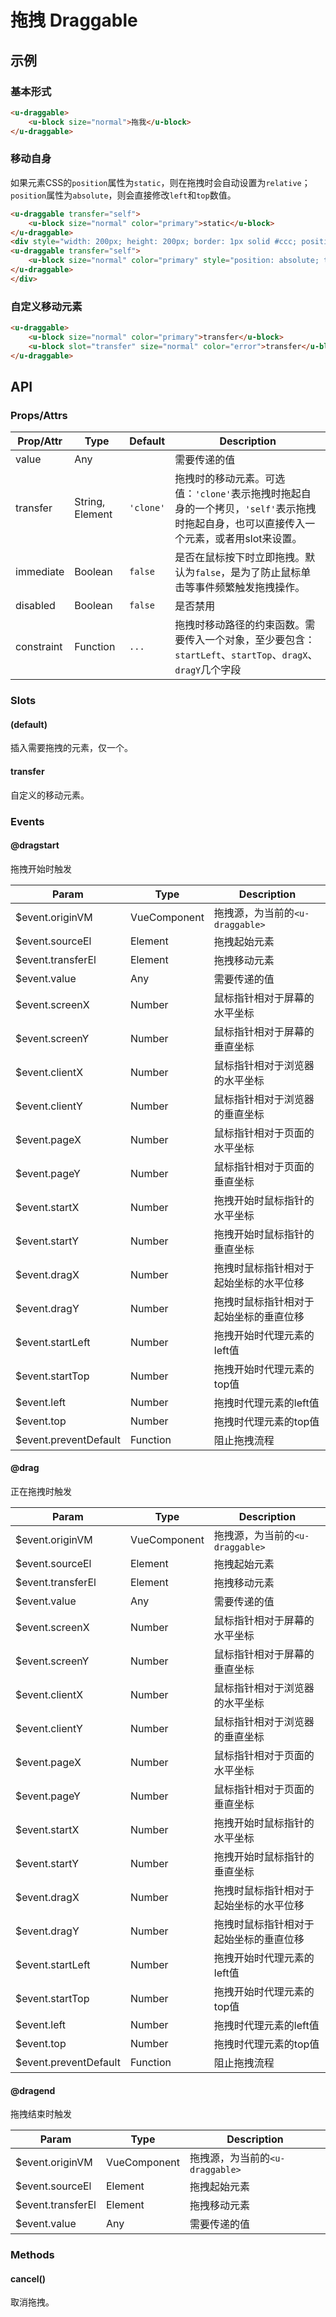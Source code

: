 # 拖拽 Draggable

## 示例
### 基本形式

``` html
<u-draggable>
    <u-block size="normal">拖我</u-block>
</u-draggable>
```

### 移动自身

如果元素CSS的`position`属性为`static`，则在拖拽时会自动设置为`relative`；`position`属性为`absolute`，则会直接修改`left`和`top`数值。

``` html
<u-draggable transfer="self">
    <u-block size="normal" color="primary">static</u-block>
</u-draggable>
<div style="width: 200px; height: 200px; border: 1px solid #ccc; position: relative; overflow: auto; margin: 10px 0;">
<u-draggable transfer="self">
    <u-block size="normal" color="primary" style="position: absolute; top: 50px; left: 50px;">absolute</u-block>
</u-draggable>
</div>
```

### 自定义移动元素

``` html
<u-draggable>
    <u-block size="normal" color="primary">transfer</u-block>
    <u-block slot="transfer" size="normal" color="error">transfer</u-block>
</u-draggable>
```

## API
### Props/Attrs

| Prop/Attr | Type | Default | Description |
| --------- | ---- | ------- | ----------- |
| value | Any |  | 需要传递的值 |
| transfer | String, Element | `'clone'` | 拖拽时的移动元素。可选值：`'clone'`表示拖拽时拖起自身的一个拷贝，`'self'`表示拖拽时拖起自身，也可以直接传入一个元素，或者用slot来设置。 |
| immediate | Boolean | `false` | 是否在鼠标按下时立即拖拽。默认为`false`，是为了防止鼠标单击等事件频繁触发拖拽操作。 |
| disabled | Boolean | `false` | 是否禁用 |
| constraint | Function | `...` | 拖拽时移动路径的约束函数。需要传入一个对象，至少要包含：`startLeft`、`startTop`、`dragX`、`dragY`几个字段 |

### Slots

#### (default)

插入需要拖拽的元素，仅一个。

#### transfer

自定义的移动元素。

### Events

#### @dragstart

拖拽开始时触发

| Param | Type | Description |
| ----- | ---- | ----------- |
| $event.originVM | VueComponent | 拖拽源，为当前的`<u-draggable>` |
| $event.sourceEl | Element | 拖拽起始元素 |
| $event.transferEl | Element | 拖拽移动元素 |
| $event.value | Any | 需要传递的值 |
| $event.screenX | Number | 鼠标指针相对于屏幕的水平坐标 |
| $event.screenY | Number | 鼠标指针相对于屏幕的垂直坐标 |
| $event.clientX | Number | 鼠标指针相对于浏览器的水平坐标 |
| $event.clientY | Number | 鼠标指针相对于浏览器的垂直坐标 |
| $event.pageX | Number | 鼠标指针相对于页面的水平坐标 |
| $event.pageY | Number | 鼠标指针相对于页面的垂直坐标 |
| $event.startX | Number | 拖拽开始时鼠标指针的水平坐标 |
| $event.startY | Number | 拖拽开始时鼠标指针的垂直坐标 |
| $event.dragX | Number | 拖拽时鼠标指针相对于起始坐标的水平位移 |
| $event.dragY | Number | 拖拽时鼠标指针相对于起始坐标的垂直位移 |
| $event.startLeft | Number | 拖拽开始时代理元素的left值 |
| $event.startTop | Number | 拖拽开始时代理元素的top值 |
| $event.left | Number | 拖拽时代理元素的left值 |
| $event.top | Number | 拖拽时代理元素的top值 |
| $event.preventDefault | Function | 阻止拖拽流程 |

#### @drag

正在拖拽时触发

| Param | Type | Description |
| ----- | ---- | ----------- |
| $event.originVM | VueComponent | 拖拽源，为当前的`<u-draggable>` |
| $event.sourceEl | Element | 拖拽起始元素 |
| $event.transferEl | Element | 拖拽移动元素 |
| $event.value | Any | 需要传递的值 |
| $event.screenX | Number | 鼠标指针相对于屏幕的水平坐标 |
| $event.screenY | Number | 鼠标指针相对于屏幕的垂直坐标 |
| $event.clientX | Number | 鼠标指针相对于浏览器的水平坐标 |
| $event.clientY | Number | 鼠标指针相对于浏览器的垂直坐标 |
| $event.pageX | Number | 鼠标指针相对于页面的水平坐标 |
| $event.pageY | Number | 鼠标指针相对于页面的垂直坐标 |
| $event.startX | Number | 拖拽开始时鼠标指针的水平坐标 |
| $event.startY | Number | 拖拽开始时鼠标指针的垂直坐标 |
| $event.dragX | Number | 拖拽时鼠标指针相对于起始坐标的水平位移 |
| $event.dragY | Number | 拖拽时鼠标指针相对于起始坐标的垂直位移 |
| $event.startLeft | Number | 拖拽开始时代理元素的left值 |
| $event.startTop | Number | 拖拽开始时代理元素的top值 |
| $event.left | Number | 拖拽时代理元素的left值 |
| $event.top | Number | 拖拽时代理元素的top值 |
| $event.preventDefault | Function | 阻止拖拽流程 |

#### @dragend

拖拽结束时触发

| Param | Type | Description |
| ----- | ---- | ----------- |
| $event.originVM | VueComponent | 拖拽源，为当前的`<u-draggable>` |
| $event.sourceEl | Element | 拖拽起始元素 |
| $event.transferEl | Element | 拖拽移动元素 |
| $event.value | Any | 需要传递的值 |

### Methods

#### cancel()

取消拖拽。
